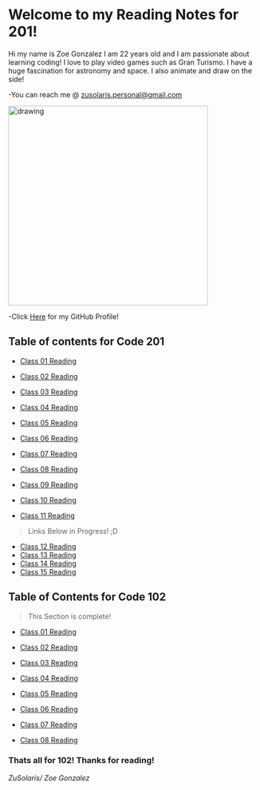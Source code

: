 # Welcome to my Reading Notes for 201!
Hi my name is Zoe Gonzalez I am 22 years old and I am passionate about learning coding! I love to play video games such as Gran Turismo. I have a huge fascination for astronomy and space. I also animate and draw on the side!


-You can reach me @ zusolaris.personal@gmail.com

<img src="menew.jpg" alt="drawing" width="400"/>


-Click [Here](https://github.com/ZuSolaris) for my GitHub Profile!
## Table of contents for Code 201


- [Class 01 Reading](https://zusolaris.github.io/reading-notes/class-01)

- [Class 02 Reading](https://zusolaris.github.io/reading-notes/class-02)

- [Class 03 Reading](https://zusolaris.github.io/reading-notes/class-03)

- [Class 04 Reading](https://zusolaris.github.io/reading-notes/class-04)

- [Class 05 Reading](https://zusolaris.github.io/reading-notes/class-05)

- [Class 06 Reading](https://zusolaris.github.io/reading-notes/class-06)

- [Class 07 Reading](https://zusolaris.github.io/reading-notes/class-07)

- [Class 08 Reading](https://zusolaris.github.io/reading-notes/class-08)

- [Class 09 Reading](https://zusolaris.github.io/reading-notes/class-09)

- [Class 10 Reading](https://zusolaris.github.io/reading-notes/class-10)

- [Class 11 Reading](https://zusolaris.github.io/reading-notes/class-11)


>Links Below in Progress! ;D

- [Class 12 Reading](https://zusolaris.github.io/reading-notes/class-12)
- [Class 13 Reading](https://zusolaris.github.io/reading-notes/class-13)
- [Class 14 Reading](https://zusolaris.github.io/reading-notes/class-14)
- [Class 15 Reading](https://zusolaris.github.io/reading-notes/class-15)

## Table of Contents for Code 102

>This Section is complete!

- [Class 01 Reading](https://zusolaris.github.io/reading-notes/ReadClass)

- [Class 02 Reading](https://zusolaris.github.io/reading-notes/ReadClass2)

- [Class 03 Reading](https://zusolaris.github.io/reading-notes/ReadClass3)

- [Class 04 Reading](https://zusolaris.github.io/reading-notes/ReadClass4)

- [Class 05 Reading](https://zusolaris.github.io/reading-notes/ReadClass5)

- [Class 06 Reading](https://zusolaris.github.io/reading-notes/ReadClass6)

- [Class 07 Reading](https://zusolaris.github.io/reading-notes/ReadClass7)


- [Class 08 Reading](https://zusolaris.github.io/reading-notes/ReadClass8)

### Thats all for 102! Thanks for reading!

*ZuSolaris/ Zoe Gonzalez*
